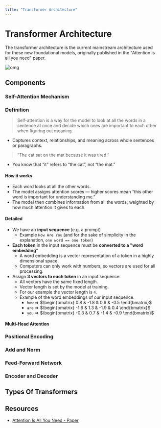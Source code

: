 ```yaml
---
title: "Transformer Architecture"
---
```

# Transformer Architecture

The transformer architecture is the current mainstream architecture used for these new foundational models, originally published in the "Attention is all you need" paper.

![omg](../assets/transformer_arch_1.png)

## Components

### Self-Attention Mechanism

### Definition
> Self-attention is a way for the model to look at all the words in a sentence at once and decide which ones are important to each other when figuring out meaning.

* Captures context, relationships, and meaning across whole sentences or paragraphs.

> “The cat sat on the mat because it was tired.”

* You know that “it” refers to “the cat”, not “the mat.”

#### How it works

* Each word looks at all the other words.
* The model assigns attention scores — higher scores mean “this other word is important for understanding me.”
* The model then combines information from all the words, weighted by how much attention it gives to each.

#### Detailed

* We have an **input sequence** (e.g. a prompt)
    * Example `How Are You` (and for the sake of simplicity in the explanation, `one word == one token`)
* **Each token** in the input sequence must be **converted to a "word embedding"**
    * A word embedding is a vector representation of a token in a highly dimensional space.
    * Computers can only work with numbers, so vectors are used for all processing.
* Assign **3 vectors to each token** in an input sequence.
    * All vectors have the same fixed length.
    * Vector length is set by the model at training.
    * For our example the vector length is `4`.
    * Example of the word embeddings of our input sequence.
        * `how` => $\begin{bmatrix} 0.8 & -1.8 & 0.6 & -0.5 \end{bmatrix}$
        * `are` => $\begin{bmatrix} -1.6 & 1.3 & -1.9 & 0.4 \end{bmatrix}$
        * `you` => $\begin{bmatrix} -0.3 & 0.7 & -1.4 & -0.9 \end{bmatrix}$



#### Multi-Head Attention

### Positional Encoding

### Add and Norm

### Feed-Forward Network

### Encoder and Decoder

## Types Of Transformers

## Resources
* [Attention Is All You Need - Paper](https://arxiv.org/abs/1706.03762)

